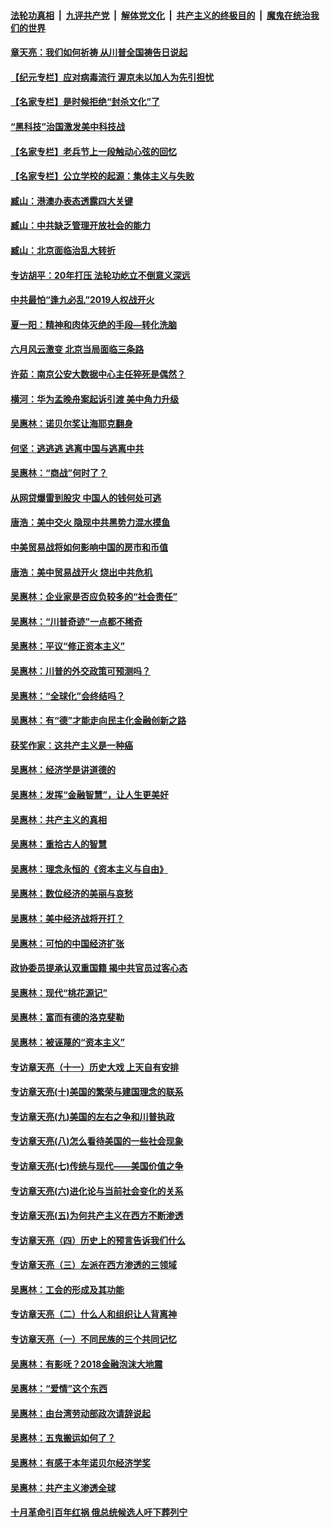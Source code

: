 

####  [法轮功真相](../../../../basic/blob/master/README.md?t=07010531) &nbsp;|&nbsp; [九评共产党](../../../../9ping.md/blob/master/README.md?t=07010531) &nbsp;|&nbsp; [解体党文化](../../../../jtdwh.md/blob/master/README.md?t=07010531)  &nbsp;|&nbsp; [共产主义的终极目的](../../../../gczydzjmd.md/blob/master/README.md?t=07010531) &nbsp;|&nbsp; [魔鬼在统治我们的世界](../../../../mgztzwmdsj.md/blob/master/README.md?t=07010531) 

#### [章天亮：我们如何祈祷 从川普全国祷告日说起](../pages/nsc423/n11944627.md?t=07010531) 

#### [【纪元专栏】应对病毒流行 渥京未以加人为先引担忧](../pages/nsc423/n11875714.md?t=07010531) 

#### [【名家专栏】是时候拒绝“封杀文化”了](../pages/nsc423/n11814093.md?t=07010531) 

#### [“黑科技”治国激发美中科技战](../pages/nsc423/n11638056.md?t=07010531) 

#### [【名家专栏】老兵节上一段触动心弦的回忆](../pages/nsc423/n11646016.md?t=07010531) 

#### [【名家专栏】公立学校的起源：集体主义与失败](../pages/nsc423/n11601833.md?t=07010531) 

#### [臧山：港澳办表态透露四大关键](../pages/nsc423/n11421628.md?t=07010531) 

#### [臧山：中共缺乏管理开放社会的能力](../pages/nsc423/n11407457.md?t=07010531) 

#### [臧山：北京面临治乱大转折](../pages/nsc423/n11406895.md?t=07010531) 

#### [专访胡平：20年打压 法轮功屹立不倒意义深远](../pages/nsc423/n11398800.md?t=07010531) 

#### [中共最怕“逢九必乱”2019人权战开火](../pages/nsc423/n11385248.md?t=07010531) 

#### [夏一阳：精神和肉体灭绝的手段—转化洗脑](../pages/nsc423/n11368250.md?t=07010531) 

#### [六月风云激变 北京当局面临三条路](../pages/nsc423/n11313668.md?t=07010531) 

#### [许茹：南京公安大数据中心主任猝死是偶然？](../pages/nsc423/n11064744.md?t=07010531) 

#### [横河：华为孟晚舟案起诉引渡 美中角力升级](../pages/nsc423/n11027230.md?t=07010531) 

#### [吴惠林：诺贝尔奖让海耶克翻身](../pages/nsc423/n10890049.md?t=07010531) 

#### [何坚：逃逃逃 逃离中国与逃离中共](../pages/nsc423/n10592891.md?t=07010531) 

#### [吴惠林：“商战”何时了？](../pages/nsc423/n10573558.md?t=07010531) 

#### [从网贷爆雷到股灾 中国人的钱何处可逃](../pages/nsc423/n10572800.md?t=07010531) 

#### [唐浩：美中交火 隐现中共黑势力混水摸鱼](../pages/nsc423/n10544040.md?t=07010531) 

#### [中美贸易战将如何影响中国的房市和币值](../pages/nsc423/n10543697.md?t=07010531) 

#### [唐浩：美中贸易战开火 烧出中共危机](../pages/nsc423/n10540126.md?t=07010531) 

#### [吴惠林：企业家是否应负较多的“社会责任”](../pages/nsc423/n10535022.md?t=07010531) 

#### [吴惠林：“川普奇迹”一点都不稀奇](../pages/nsc423/n10512808.md?t=07010531) 

#### [吴惠林：平议“修正资本主义”](../pages/nsc423/n10495724.md?t=07010531) 

#### [吴惠林：川普的外交政策可预测吗？](../pages/nsc423/n10462387.md?t=07010531) 

#### [吴惠林：“全球化”会终结吗？](../pages/nsc423/n10452838.md?t=07010531) 

#### [吴惠林：有“德”才能走向民主化金融创新之路](../pages/nsc423/n10432292.md?t=07010531) 

#### [获奖作家：这共产主义是一种癌](../pages/nsc423/n10431541.md?t=07010531) 

#### [吴惠林：经济学是讲道德的](../pages/nsc423/n10398014.md?t=07010531) 

#### [吴惠林：发挥“金融智慧”，让人生更美好](../pages/nsc423/n10375019.md?t=07010531) 

#### [吴惠林：共产主义的真相](../pages/nsc423/n10351394.md?t=07010531) 

#### [吴惠林：重拾古人的智慧](../pages/nsc423/n10337691.md?t=07010531) 

#### [吴惠林：理念永恒的《资本主义与自由》](../pages/nsc423/n10316274.md?t=07010531) 

#### [吴惠林：数位经济的美丽与哀愁](../pages/nsc423/n10292946.md?t=07010531) 

#### [吴惠林：美中经济战将开打？](../pages/nsc423/n10258825.md?t=07010531) 

#### [吴惠林：可怕的中国经济扩张](../pages/nsc423/n10219147.md?t=07010531) 

#### [政协委员提承认双重国籍 揭中共官员过客心态](../pages/nsc423/n10208809.md?t=07010531) 

#### [吴惠林：现代“桃花源记”](../pages/nsc423/n10185234.md?t=07010531) 

#### [吴惠林：富而有德的洛克斐勒](../pages/nsc423/n10142264.md?t=07010531) 

#### [吴惠林：被诬蔑的“资本主义”](../pages/nsc423/n10124816.md?t=07010531) 

#### [专访章天亮（十一）历史大戏 上天自有安排](../pages/nsc423/n10094905.md?t=07010531) 

#### [专访章天亮(十)美国的繁荣与建国理念的联系](../pages/nsc423/n10094899.md?t=07010531) 

#### [专访章天亮(九)美国的左右之争和川普执政](../pages/nsc423/n10094889.md?t=07010531) 

#### [专访章天亮(八)怎么看待美国的一些社会现象](../pages/nsc423/n10094857.md?t=07010531) 

#### [专访章天亮(七)传统与现代——美国价值之争](../pages/nsc423/n10093140.md?t=07010531) 

#### [专访章天亮(六)进化论与当前社会变化的关系](../pages/nsc423/n10092036.md?t=07010531) 

#### [专访章天亮(五)为何共产主义在西方不断渗透](../pages/nsc423/n10083620.md?t=07010531) 

#### [专访章天亮（四）历史上的预言告诉我们什么](../pages/nsc423/n10083606.md?t=07010531) 

#### [专访章天亮（三）左派在西方渗透的三领域](../pages/nsc423/n10081115.md?t=07010531) 

#### [吴惠林：工会的形成及其功能](../pages/nsc423/n10080633.md?t=07010531) 

#### [专访章天亮（二）什么人和组织让人背离神](../pages/nsc423/n10076637.md?t=07010531) 

#### [专访章天亮（一）不同民族的三个共同记忆](../pages/nsc423/n10074188.md?t=07010531) 

#### [吴惠林：有影呒？2018金融泡沫大地震](../pages/nsc423/n10040534.md?t=07010531) 

#### [吴惠林：“爱情”这个东西](../pages/nsc423/n10019423.md?t=07010531) 

#### [吴惠林：由台湾劳动部政次请辞说起](../pages/nsc423/n9979679.md?t=07010531) 

#### [吴惠林：五鬼搬运如何了？](../pages/nsc423/n9925338.md?t=07010531) 

#### [吴惠林：有感于本年诺贝尔经济学奖](../pages/nsc423/n9871883.md?t=07010531) 

#### [吴惠林：共产主义渗透全球](../pages/nsc423/n9812748.md?t=07010531) 

#### [十月革命引百年红祸 俄总统候选人吁下葬列宁](../pages/nsc423/n9810182.md?t=07010531) 

